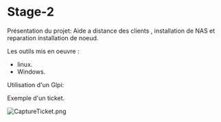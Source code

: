 # Stage-2

Présentation du projet: Aide a distance des clients , installation de NAS et reparation installation de noeud.

Les outils mis en oeuvre :

* linux.
* Windows.


Utilisation d'un Glpi:

Exemple d'un ticket.

![CaptureTicket.png](http://image.noelshack.com/fichiers/2019/15/1/1554753372-image1.jpg)

